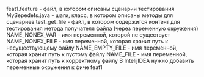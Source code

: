 feat1.feature - файл, в котором описаны сценарии тестирования
MySepedefs.java - шаги, класс, в котором описаны методы для сценариев
test_get_file - файл, в котором содержится контент для тестирования метода получателя файла (через переменную окружения)
NAME_NONEX_VAR - имя переменной, которой не существует
NAME_NONEX_FILE - имя переменной, которая хранит путь к несуществующему файлу
NAME_EMPTY_FILE - имя переменной, которая хранит путь к пустому файлу
NAME_FILE - имя переменной, которая хранит путь к корректному файлу
В IntelijIDEA нужно добавить переменные окружения к фиче feat1